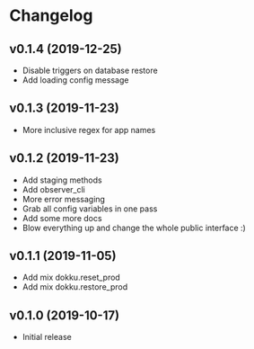 # Changelog

## v0.1.4 (2019-12-25)

* Disable triggers on database restore
* Add loading config message

## v0.1.3 (2019-11-23)

* More inclusive regex for app names

## v0.1.2 (2019-11-23)

* Add staging methods
* Add observer_cli
* More error messaging
* Grab all config variables in one pass
* Add some more docs
* Blow everything up and change the whole public interface :)

## v0.1.1 (2019-11-05)

* Add mix dokku.reset_prod
* Add mix dokku.restore_prod

## v0.1.0 (2019-10-17)

* Initial release
